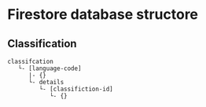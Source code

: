 # Firestore database structore


## Classification

```
classifcation
   └- [language-code]
      |- {}
      └- details
         └- [classifiction-id]
            └- {}
```
